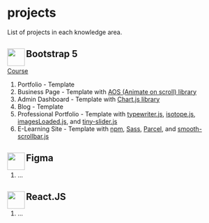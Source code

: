 # projects

List of projects in each knowledge area.
<!-- https://docs.github.com/en/get-started/writing-on-github/getting-started-with-writing-and-formatting-on-github/basic-writing-and-formatting-syntax -->

## Bootstrap 5 <img src="https://getbootstrap.com/docs/5.2/assets/brand/bootstrap-logo-shadow.png" height="40" align="left"/>
[Course](https://www.udemy.com/course/complete-guide-to-bootstrap/)
  1. Portfolio - Template
  2. Business Page - Template with [AOS (Animate on scroll) library](https://michalsnik.github.io/aos/)
  3. Admin Dashboard - Template with [Chart.js library](https://www.chartjs.org/)
  4. Blog - Template
  5. Professional Portfolio - Template with [typewriter.js](https://github.com/tameemsafi/typewriterjs), [isotope.js](https://isotope.metafizzy.co/), [imagesLoaded.js](https://imagesloaded.desandro.com/), and [tiny-slider.js](https://github.com/ganlanyuan/tiny-slider)
  6. E-Learning Site - Template with [npm](https://www.npmjs.com/), [Sass](https://sass-lang.com/), [Parcel](https://en.parceljs.org/), and [smooth-scrollbar.js](https://idiotwu.github.io/smooth-scrollbar/)
  
## Figma <img src="https://w7.pngwing.com/pngs/431/965/png-transparent-figma-designer-computer-icons-material-design-design-rectangle-poster-logo.png" height="40" align="left"/>  
  1. ...

## React.JS <img src="https://e7.pngegg.com/pngimages/452/495/png-clipart-react-javascript-angularjs-ionic-github-text-logo-thumbnail.png" height="40" align="left"/>  
  1. ...

